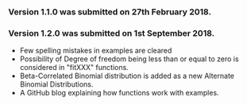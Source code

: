 ### Version 1.1.0 was submitted on 27th February 2018. 

### Version 1.2.0 was submitted on 1st September 2018.
* Few spelling mistakes in examples are cleared
* Possibility of Degree of freedom being less than or equal to zero is considered in "fitXXX" functions.
* Beta-Correlated Binomial distribution is added as a new Alternate Binomial Distributions. 
* A GitHub blog explaining how functions work with examples.
